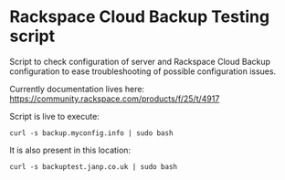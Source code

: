 # Rackspace Cloud Backup Testing script

Script to check configuration of server and Rackspace Cloud Backup configuration to ease troubleshooting of possible configuration issues.

Currently documentation lives here:
https://community.rackspace.com/products/f/25/t/4917

Script is live to execute:
```
curl -s backup.myconfig.info | sudo bash
```
It is also present in this location:
```
curl -s backuptest.janp.co.uk | sudo bash
```
